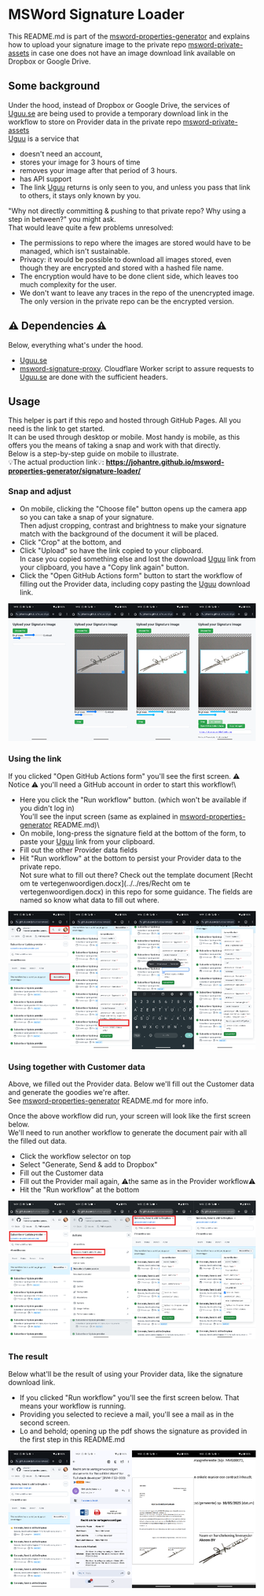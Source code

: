 # MSWord Signature Loader

This README.md is part of the [msword-properties-generator](https://github.com/johantre/msword-properties-generator) and explains how to upload your signature image to the private repo [msword-private-assets](https://github.com/johantre/msword-private-assets) in case one does not have an image download link available on Dropbox or Google Drive. 

## Some background
Under the hood, instead of Dropbox or Google Drive, the services of [Uguu.se](https://uguu.se/) are being used to provide a temporary download link in the workflow to store on Provider data in the private repo [msword-private-assets](https://github.com/johantre/msword-private-assets)\
[Uguu](https://uguu.se/) is a service that 
- doesn't need an account, 
- stores your image for 3 hours of time 
- removes your image after that period of 3 hours.
- has API support
- The link [Uguu](https://uguu.se/) returns is only seen to you, and unless you pass that link to others, it stays only known by you. 

"Why not directly committing & pushing to that private repo? Why using a step in between?" you might ask.\
That would leave quite a few problems unresolved:
- The permissions to repo where the images are stored would have to be managed, which isn't sustainable.
- Privacy: it would be possible to download all images stored, even though they are encrypted and stored with a hashed file name.
- The encryption would have to be done client side, which leaves too much complexity for the user.
- We don't want to leave any traces in the repo of the unencrypted image. The only version in the private repo can be the encrypted version.

## ⚠️ Dependencies ⚠️
Below, everything what's under the hood.
- [Uguu.se](https://uguu.se/)
- [msword-signature-proxy](https://github.com/johantre/msword-signature-proxy). Cloudflare Worker script to assure requests to [Uguu.se](https://uguu.se/) are done with the sufficient headers.

## Usage 
This helper is part if this repo and hosted through GitHub Pages. All you need is the link to get started.\
It can be used through desktop or mobile. Most handy is mobile, as this offers you the means of taking a snap and work with that directly.\
Below is a step-by-step guide on mobile to illustrate.\
💡The actual production link💡:  **https://johantre.github.io/msword-properties-generator/signature-loader/**

### Snap and adjust
- On mobile, clicking the "Choose file" button opens up the camera app so you can take a snap of your signature.\
Then adjust cropping, contrast and brightness to make your signature match with the background of the document it will be placed.
- Click "Crop" at the bottom, and 
- Click "Upload" so have the link copied to your clipboard.\
In case you copied something else and lost the download [Uguu](https://uguu.se/) link from your clipboard, you have a "Copy link again" button.
- Click the "Open GitHub Actions form" button to start the workflow of filling out the Provider data, including copy pasting the [Uguu](https://uguu.se/) download link. 
<div style="display: flex; justify-content: space-between;">
<a href="../../assets/signature-loader/Signature Loader1.png"><img src="../../assets/signature-loader/Signature Loader1.png" width="240"></a>
<a href="../../assets/signature-loader/Signature Loader2.png"><img src="../../assets/signature-loader/Signature Loader2.png" width="240"></a>
<a href="../../assets/signature-loader/Signature Loader3.png"><img src="../../assets/signature-loader/Signature Loader3.png" width="240"></a>
<a href="../../assets/signature-loader/Signature Loader4.png"><img src="../../assets/signature-loader/Signature Loader4.png" width="240"></a>
</div>

### Using the link
If you clicked "Open GitHub Actions form" you'll see the first screen. ⚠️ Notice ⚠️ you'll need a GitHub account in order to start this workflow!\
- Here you click the "Run workflow" button. (which won't be available if you didn't log in)\
You'll see the input screen (same as explained in [msword-properties-generator](https://github.com/johantre/msword-properties-generator) README.md)\
- On mobile, long-press the signature field at the bottom of the form, to paste your [Uguu](https://uguu.se/) link from your clipboard.
- Fill out the other Provider data fields
- Hit "Run workflow" at the bottom to persist your Provider data to the private repo.\
Not sure what to fill out there?  Check out the template document [Recht om te vertegenwoordigen.docx](../../res/Recht om te vertegenwoordigen.docx) in this repo for some guidance. The fields are named so know what data to fill out where. 
<div style="display: flex; justify-content: space-between;">
<a href="../../assets/signature-loader/Signature Loader5.png"><img src="../../assets/signature-loader/Signature Loader5.png" width="240"></a>
<a href="../../assets/signature-loader/Signature Loader6.png"><img src="../../assets/signature-loader/Signature Loader6.png" width="240"></a>
<a href="../../assets/signature-loader/Signature Loader7.png"><img src="../../assets/signature-loader/Signature Loader7.png" width="240"></a>
<a href="../../assets/signature-loader/Signature Loader8.png"><img src="../../assets/signature-loader/Signature Loader8.png" width="240"></a>
</div>

### Using together with Customer data
Above, we filled out the Provider data.  Below we'll fill out the Customer data and generate the goodies we're after.\
See [msword-properties-generator](https://github.com/johantre/msword-properties-generator) README.md for more info.

Once the above workflow did run, your screen will look like the first screen below.\
We'll need to run another workflow to generate the document pair with all the filled out data.
- Click the workflow selector on top
- Select "Generate, Send & add to Dropbox"
- Fill out the Customer data
- Fill out the Provider mail again, ⚠️the same as in the Provider workflow⚠️
- Hit the "Run workflow" at the bottom 

<div style="display: flex; justify-content: space-between;">
<a href="../../assets/signature-loader/Usage1.png"><img src="../../assets/signature-loader/Usage1.png" width="240"></a>
<a href="../../assets/signature-loader/Usage2.png"><img src="../../assets/signature-loader/Usage2.png" width="240"></a>
<a href="../../assets/signature-loader/Usage3.png"><img src="../../assets/signature-loader/Usage3.png" width="240"></a>
<a href="../../assets/signature-loader/Usage4.png"><img src="../../assets/signature-loader/Usage4.png" width="240"></a>
</div>

### The result 
Below what'll be the result of using your Provider data, like the signature download link.

- If you clicked "Run workflow" you'll see the first screen below. That means your workflow is running.  
- Providing you selected to recieve a mail, you'll see a mail as in the second screen.
- Lo and behold; opening up the pdf shows the signature as provided in the first step in this README.md

<div style="display: flex; justify-content: space-between;">
<a href="../../assets/signature-loader/Signature Loader-GenerateSend1.png"><img src="../../assets/signature-loader/Signature Loader-GenerateSend1.png" width="240"></a>
<a href="../../assets/signature-loader/Signature Loader-GenerateSend2.png"><img src="../../assets/signature-loader/Signature Loader-GenerateSend2.png" width="240"></a>
<a href="../../assets/signature-loader/Signature Loader-GenerateSend3.png"><img src="../../assets/signature-loader/Signature Loader-GenerateSend3.png" width="240"></a>
<a href="../../assets/signature-loader/Signature Loader-GenerateSend4.png"><img src="../../assets/signature-loader/Signature Loader-GenerateSend4.png" width="240"></a>
</div>


